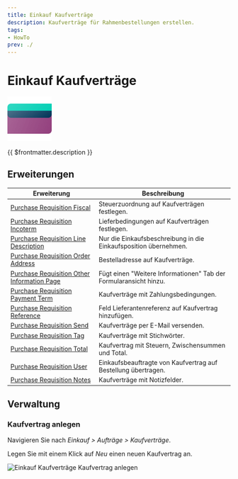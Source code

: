 ```yaml
---
title: Einkauf Kaufverträge
description: Kaufverträge für Rahmenbestellungen erstellen.
tags:
- HowTo
prev: ./
---
```

# Einkauf Kaufverträge
![icons_odoo_purchase](attachments/icons_odoo_purchase.png)

{{ $frontmatter.description }}

## Erweiterungen

| Erweiterung                                                                                           | Beschreibung                                                      |
| ----------------------------------------------------------------------------------------------------- | ----------------------------------------------------------------- |
| [Purchase Requisition Fiscal](Purchase%20Requisition%20Fiscal.md)                                     | Steuerzuordnung auf Kaufverträgen festlegen.                      |
| [Purchase Requisition Incoterm](Purchase%20Requisition%20Incoterm.md)                                 | Lieferbedingungen auf Kaufverträgen festlegen.                    |
| [Purchase Requisition Line Description](Purchase%20Requisition%20Line%20Description.md)               | Nur die Einkaufsbeschreibung in die Einkaufsposition übernehmen.  |
| [Purchase Requisition Order Address](Purchase%20Requisition%20Order%20Address.md)                     | Bestelladresse auf Kaufverträge.                                  |
| [Purchase Requisition Other Information Page](Purchase%20Requisition%20Other%20Information%20Page.md) | Fügt einen "Weitere Informationen" Tab der Formularansicht hinzu. |
| [Purchase Requisition Payment Term](Purchase%20Requisition%20Payment%20Term.md)                       | Kaufverträge mit Zahlungsbedingungen.                             |
| [Purchase Requisition Reference](Purchase%20Requisition%20Reference.md)                               | Feld Lieferantenreferenz auf Kaufvertrag hinzufügen.              |
| [Purchase Requisition Send](Purchase%20Requisition%20Send.md)                                         | Kaufverträge per E-Mail versenden.                                |
| [Purchase Requisition Tag](Purchase%20Requisition%20Tag.md)                                           | Kaufverträge mit Stichwörter.                                     |
| [Purchase Requisition Total](Purchase%20Requisition%20Total.md)                                       | Kaufvertrag mit Steuern, Zwischensummen und Total.                |
| [Purchase Requisition User](Purchase%20Requisition%20User.md)                                         | Einkaufsbeauftragte von Kaufvertrag auf Bestellung übertragen.    |
| [Purchase Requisition Notes](Purchase%20Requisition%20Notes.md)                                       | Kaufverträge mit Notizfelder.                                     |

## Verwaltung

### Kaufvertrag anlegen

Navigieren Sie nach *Einkauf > Aufträge > Kaufverträge*.

Legen Sie mit einem Klick auf *Neu* einen neuen Kaufvertrag an.

![Einkauf Kaufverträge Kaufvertrag anlegen](attachments/Einkauf%20Kaufverträge%20Kaufvertrag%20anlegen.png)
